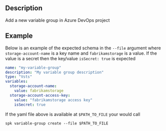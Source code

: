 ## Description

Add a new variable group in Azure DevOps project

## Example

Below is an example of the expected schema in the `--file` argument where
`storage-account-name` is a key name and `fabrikamstorage` is a value. If the
value is a secret then the key/value `isSecret: true` is expected

```yaml
name: "my-variable-group"
description: "My variable group description"
type: "Vsts"
variables:
  storage-account-name:
    value: fabrikamstorage
  storage-account-access-key:
    value: "fabrikamstorage access key"
    isSecret: true
```

If the yaml file above is available at `$PATH_TO_FILE` your would call

`spk variable-group create --file $PATH_TO_FILE`
